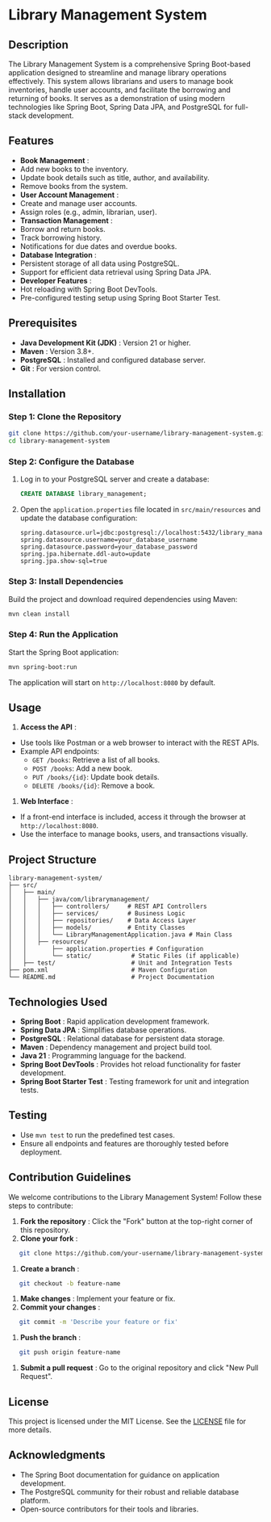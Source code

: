 # Library Management System

## Description

The Library Management System is a comprehensive Spring Boot-based application designed to streamline and manage library operations effectively. This system allows librarians and users to manage book inventories, handle user accounts, and facilitate the borrowing and returning of books. It serves as a demonstration of using modern technologies like Spring Boot, Spring Data JPA, and PostgreSQL for full-stack development.

## Features

* **Book Management** :
* Add new books to the inventory.
* Update book details such as title, author, and availability.
* Remove books from the system.
* **User Account Management** :
* Create and manage user accounts.
* Assign roles (e.g., admin, librarian, user).
* **Transaction Management** :
* Borrow and return books.
* Track borrowing history.
* Notifications for due dates and overdue books.
* **Database Integration** :
* Persistent storage of all data using PostgreSQL.
* Support for efficient data retrieval using Spring Data JPA.
* **Developer Features** :
* Hot reloading with Spring Boot DevTools.
* Pre-configured testing setup using Spring Boot Starter Test.

## Prerequisites

* **Java Development Kit (JDK)** : Version 21 or higher.
* **Maven** : Version 3.8+.
* **PostgreSQL** : Installed and configured database server.
* **Git** : For version control.

## Installation

### Step 1: Clone the Repository

```bash
git clone https://github.com/your-username/library-management-system.git
cd library-management-system
```

### Step 2: Configure the Database

1. Log in to your PostgreSQL server and create a database:
   ```sql
   CREATE DATABASE library_management;
   ```
2. Open the `application.properties` file located in `src/main/resources` and update the database configuration:
   ```properties
   spring.datasource.url=jdbc:postgresql://localhost:5432/library_management
   spring.datasource.username=your_database_username
   spring.datasource.password=your_database_password
   spring.jpa.hibernate.ddl-auto=update
   spring.jpa.show-sql=true
   ```

### Step 3: Install Dependencies

Build the project and download required dependencies using Maven:

```bash
mvn clean install
```

### Step 4: Run the Application

Start the Spring Boot application:

```bash
mvn spring-boot:run
```

The application will start on `http://localhost:8080` by default.

## Usage

1. **Access the API** :

* Use tools like Postman or a web browser to interact with the REST APIs.
* Example API endpoints:
  * `GET /books`: Retrieve a list of all books.
  * `POST /books`: Add a new book.
  * `PUT /books/{id}`: Update book details.
  * `DELETE /books/{id}`: Remove a book.

1. **Web Interface** :

* If a front-end interface is included, access it through the browser at `http://localhost:8080`.
* Use the interface to manage books, users, and transactions visually.

## Project Structure

```
library-management-system/
├── src/
│   ├── main/
│   │   ├── java/com/librarymanagement/
│   │   │   ├── controllers/     # REST API Controllers
│   │   │   ├── services/        # Business Logic
│   │   │   ├── repositories/    # Data Access Layer
│   │   │   ├── models/          # Entity Classes
│   │   │   └── LibraryManagementApplication.java # Main Class
│   │   ├── resources/
│   │       ├── application.properties # Configuration
│   │       └── static/           # Static Files (if applicable)
│   ├── test/                     # Unit and Integration Tests
├── pom.xml                       # Maven Configuration
└── README.md                     # Project Documentation
```

## Technologies Used

* **Spring Boot** : Rapid application development framework.
* **Spring Data JPA** : Simplifies database operations.
* **PostgreSQL** : Relational database for persistent data storage.
* **Maven** : Dependency management and project build tool.
* **Java 21** : Programming language for the backend.
* **Spring Boot DevTools** : Provides hot reload functionality for faster development.
* **Spring Boot Starter Test** : Testing framework for unit and integration tests.

## Testing

* Use `mvn test` to run the predefined test cases.
* Ensure all endpoints and features are thoroughly tested before deployment.

## Contribution Guidelines

We welcome contributions to the Library Management System! Follow these steps to contribute:

1. **Fork the repository** : Click the "Fork" button at the top-right corner of this repository.
2. **Clone your fork** :

```bash
   git clone https://github.com/your-username/library-management-system.git
```

1. **Create a branch** :

```bash
   git checkout -b feature-name
```

1. **Make changes** : Implement your feature or fix.
2. **Commit your changes** :

```bash
   git commit -m 'Describe your feature or fix'
```

1. **Push the branch** :

```bash
   git push origin feature-name
```

1. **Submit a pull request** : Go to the original repository and click "New Pull Request".

## License

This project is licensed under the MIT License. See the [LICENSE](https://chatgpt.com/c/LICENSE) file for more details.

## Acknowledgments

* The Spring Boot documentation for guidance on application development.
* The PostgreSQL community for their robust and reliable database platform.
* Open-source contributors for their tools and libraries.
